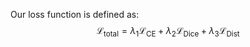 Our loss function is defined as:
$$
\mathcal{L}_{\text{total}} = \lambda_1 \mathcal{L}_{\text{CE}} + \lambda_2 \mathcal{L}_{\text{Dice}} + \lambda_3 \mathcal{L}_{\text{Dist}}
$$
